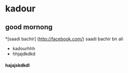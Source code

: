 # kadour
## good mornong
*[saadi bachir] (http://facebook.com/)
saadi bachir bn ali
* kadourhhh
* hhjajdkdkd
#### hajajskdkdl
